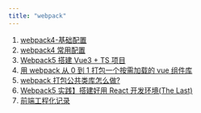 ```yaml
---
title: "webpack"
---
```


<ol>
    <li>
        <a href="https://blog.csdn.net/mmjinglin/article/details/83062135?utm_term=vendor%E8%AE%BE%E7%BD%AEwebpack4&utm_medium=distribute.pc_aggpage_search_result.none-task-blog-2~all~sobaiduweb~default-0-83062135&spm=3001.4430" target="_blank" >
        webpack4-基础配置
        </a>
    </li>
    <li>
        <a href="https://blog.csdn.net/weixin_34186931/article/details/88009824?utm_term=vendor%E8%AE%BE%E7%BD%AEwebpack4&utm_medium=distribute.pc_aggpage_search_result.none-task-blog-2~all~sobaiduweb~default-1-88009824&spm=3001.4430" target="_blank" >
        webpack4 常用配置
        </a>
    </li>
    <li>
    <a href="https://blog.csdn.net/lgno2/article/details/116457524?ops_request_misc=%257B%2522request%255Fid%2522%253A%2522164195562816780357235870%2522%252C%2522scm%2522%253A%252220140713.130102334.pc%255Fblog.%2522%257D&request_id=164195562816780357235870&biz_id=0&utm_medium=distribute.pc_search_result.none-task-blog-2~blog~first_rank_ecpm_v1~rank_v31_ecpm-2-116457524.nonecase&utm_term=webpack&spm=1018.2226.3001.4450" target="_blank" >
Webpack5 搭建 Vue3 + TS 项目
</a>
    </li>
    <li>
    <a href="https://juejin.cn/post/6932736907830886413" target="_blank" >
用 webpack 从 0 到 1 打包一个按需加载的 vue 组件库
</a>
    </li>
    <li>
    <a href="https://juejin.cn/post/6920543483908325383" target="_blank" >
webpack 打包公共类库怎么做?
</a>
    </li>
    <li>
    <a href="https://juejin.cn/post/6942251233868513293" target="_blank" >
 Webpack5 实践】搭建好用 React 开发环境(The Last)
</a>
    </li>
    <li>
        <a href="https://juejin.cn/column/7040741923262300174">前端工程化记录</a>
    </li>
</ol>
